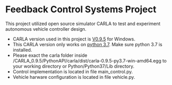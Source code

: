 # Feedback Control Systems Project

This project utilized open source simulator CARLA to test and experiment autonomous vehicle controller design.  
- CARLA version used in this project is [V0.9.5](https://github.com/carla-simulator/carla/releases/tag/0.9.5) for Windows.  
- This CARLA version only works on [python 3.7](https://www.python.org/downloads/release/python-375/). Make sure python 3.7 is installed.
- Please exact the carla folder inside /CARLA_0.9.5/PythonAPI/carla/dist/carla-0.9.5-py3.7-win-amd64.egg to your working directory or Python/Python37/Lib directory.
- Control implementation is located in file main_control.py.  
- Vehicle harware configuration is located in file vehicle.py.

